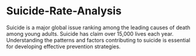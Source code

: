 # Suicide-Rate-Analysis
Suicide is a major global issue ranking among the leading causes of death among young adults. Suicide has claim over 15,000 lives each year. Understanding the patterns and factors contributing to suicide is essential for developing effective prevention strategies. 

